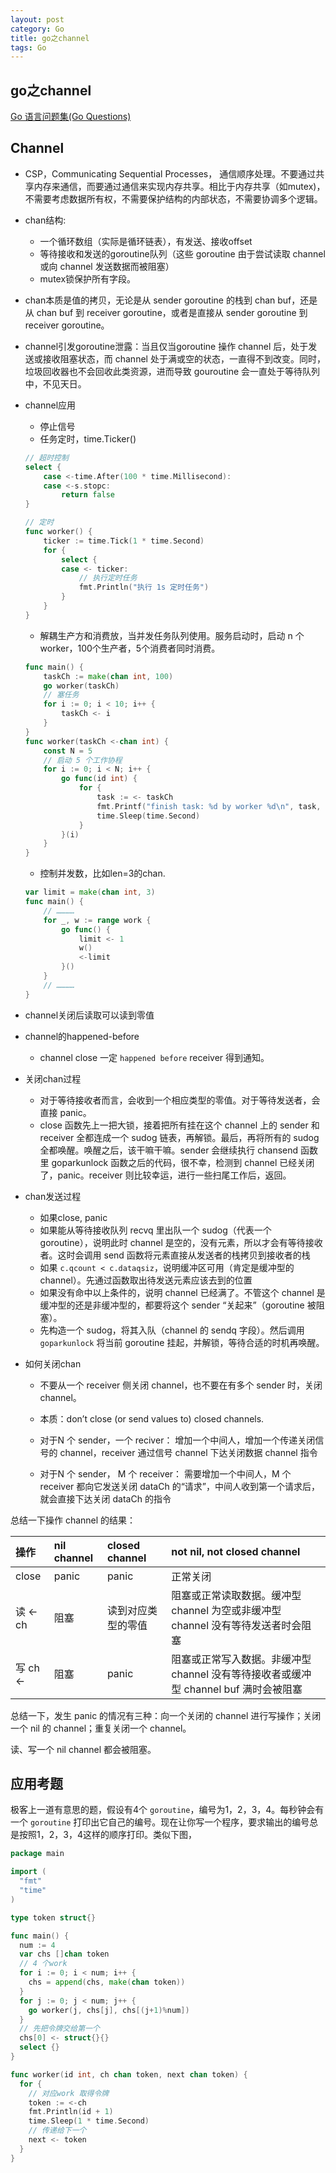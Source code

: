```yaml
---
layout: post
category: Go
title: go之channel
tags: Go
---
```


## go之channel

[Go 语言问题集(Go Questions)](https://www.bookstack.cn/books/qcrao-Go-Questions)

## Channel

- CSP，Communicating Sequential Processes， 通信顺序处理。不要通过共享内存来通信，而要通过通信来实现内存共享。相比于内存共享（如mutex)，不需要考虑数据所有权，不需要保护结构的内部状态，不需要协调多个逻辑。

- chan结构:
  - 一个循环数组（实际是循环链表），有发送、接收offset
  - 等待接收和发送的goroutine队列（这些 goroutine 由于尝试读取 channel 或向 channel 发送数据而被阻塞）
  - mutex锁保护所有字段。

- chan本质是值的拷贝，无论是从 sender goroutine 的栈到 chan buf，还是从 chan buf 到 receiver goroutine，或者是直接从 sender goroutine 到 receiver goroutine。

- channel引发goroutine泄露：当且仅当goroutine 操作 channel 后，处于发送或接收阻塞状态，而 channel 处于满或空的状态，一直得不到改变。同时，垃圾回收器也不会回收此类资源，进而导致 gouroutine 会一直处于等待队列中，不见天日。

- channel应用
  - 停止信号
  - 任务定时，time.Ticker()
  
  ```go
  // 超时控制
  select {
      case <-time.After(100 * time.Millisecond):
      case <-s.stopc:
          return false
  }
  
  // 定时
  func worker() {
      ticker := time.Tick(1 * time.Second)
      for {
          select {
          case <- ticker:
              // 执行定时任务
              fmt.Println("执行 1s 定时任务")
          }
      }
  }
  ```
  
  
  
  - 解耦生产方和消费放，当并发任务队列使用。服务启动时，启动 n 个 worker，100个生产者，5个消费者同时消费。
  
  ```go
  func main() {
      taskCh := make(chan int, 100)
      go worker(taskCh)
      // 塞任务
      for i := 0; i < 10; i++ {
          taskCh <- i
      }
  }
  func worker(taskCh <-chan int) {
      const N = 5
      // 启动 5 个工作协程
      for i := 0; i < N; i++ {
          go func(id int) {
              for {
                  task := <- taskCh
                  fmt.Printf("finish task: %d by worker %d\n", task, id)
                  time.Sleep(time.Second)
              }
          }(i)
      }
  }
  ```
  
  
  
  - 控制并发数，比如len=3的chan.
  
  ```go
  var limit = make(chan int, 3)
  func main() {
      // …………
      for _, w := range work {
          go func() {
              limit <- 1
              w()
              <-limit
          }()
      }
      // …………
  }
  ```
  
  
  
- channel关闭后读取可以读到零值

- channel的happened-before
  - channel close 一定 `happened before` receiver 得到通知。
  
- 关闭chan过程
  - 对于等待接收者而言，会收到一个相应类型的零值。对于等待发送者，会直接 panic。
  - close 函数先上一把大锁，接着把所有挂在这个 channel 上的 sender 和 receiver 全都连成一个 sudog 链表，再解锁。最后，再将所有的 sudog 全都唤醒。唤醒之后，该干嘛干嘛。sender 会继续执行 chansend 函数里 goparkunlock 函数之后的代码，很不幸，检测到 channel 已经关闭了，panic。receiver 则比较幸运，进行一些扫尾工作后，返回。
  
- chan发送过程
  - 如果close, panic
  - 如果能从等待接收队列 recvq 里出队一个 sudog（代表一个 goroutine），说明此时 channel 是空的，没有元素，所以才会有等待接收者。这时会调用 send 函数将元素直接从发送者的栈拷贝到接收者的栈
  - 如果 `c.qcount < c.dataqsiz`，说明缓冲区可用（肯定是缓冲型的 channel）。先通过函数取出待发送元素应该去到的位置
  - 如果没有命中以上条件的，说明 channel 已经满了。不管这个 channel 是缓冲型的还是非缓冲型的，都要将这个 sender “关起来”（goroutine 被阻塞）。
  - 先构造一个 sudog，将其入队（channel 的 sendq 字段）。然后调用 `goparkunlock` 将当前 goroutine 挂起，并解锁，等待合适的时机再唤醒。
  
- 如何关闭chan
  - 不要从一个 receiver 侧关闭 channel，也不要在有多个 sender 时，关闭 channel。
  
  - 本质：don’t close (or send values to) closed channels.
  
  - 对于N 个 sender，一个 reciver： 增加一个中间人，增加一个传递关闭信号的 channel，receiver 通过信号 channel 下达关闭数据 channel 指令
  
  - 对于N 个 sender， M 个 receiver： 需要增加一个中间人，M 个 receiver 都向它发送关闭 dataCh 的“请求”，中间人收到第一个请求后，就会直接下达关闭 dataCh 的指令
  
    

总结一下操作 channel 的结果：

| 操作     | nil channel | closed channel     | not nil, not closed channel                                  |
| :------- | :---------- | :----------------- | :----------------------------------------------------------- |
| close    | panic       | panic              | 正常关闭                                                     |
| 读 <- ch | 阻塞        | 读到对应类型的零值 | 阻塞或正常读取数据。缓冲型 channel 为空或非缓冲型 channel 没有等待发送者时会阻塞 |
| 写 ch <- | 阻塞        | panic              | 阻塞或正常写入数据。非缓冲型 channel 没有等待接收者或缓冲型 channel buf 满时会被阻塞 |

总结一下，发生 panic 的情况有三种：向一个关闭的 channel 进行写操作；关闭一个 nil 的 channel；重复关闭一个 channel。

读、写一个 nil channel 都会被阻塞。



## 应用考题

极客上一道有意思的题，假设有4个 `goroutine`，编号为1，2，3，4。每秒钟会有一个 `goroutine` 打印出它自己的编号。现在让你写一个程序，要求输出的编号总是按照1，2，3，4这样的顺序打印。类似下图，

```go
package main

import (
  "fmt"
  "time"
)

type token struct{}

func main() {
  num := 4
  var chs []chan token
  // 4 个work
  for i := 0; i < num; i++ {
    chs = append(chs, make(chan token))
  }
  for j := 0; j < num; j++ {
    go worker(j, chs[j], chs[(j+1)%num])
  }
  // 先把令牌交给第一个
  chs[0] <- struct{}{}
  select {}
}

func worker(id int, ch chan token, next chan token) {
  for {
    // 对应work 取得令牌
    token := <-ch
    fmt.Println(id + 1)
    time.Sleep(1 * time.Second)
    // 传递给下一个
    next <- token
  }
}
```



